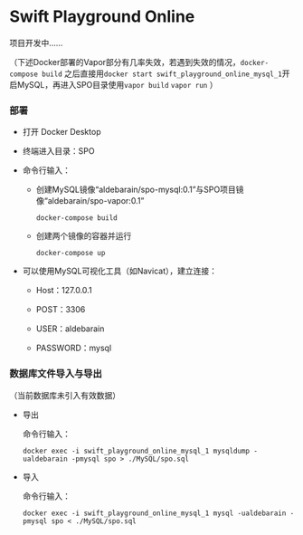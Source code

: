 # Swift Playground Online

项目开发中……

（下述Docker部署的Vapor部分有几率失效，若遇到失效的情况，`docker-compose build`  之后直接用`docker start swift_playground_online_mysql_1`开启MySQL，再进入SPO目录使用`vapor build` `vapor run` ）

### 部署

- 打开 Docker Desktop

- 终端进入目录：SPO

- 命令行输入：

  - 创建MySQL镜像“aldebarain/spo-mysql:0.1”与SPO项目镜像“aldebarain/spo-vapor:0.1”

    `docker-compose build`  

  - 创建两个镜像的容器并运行

    `docker-compose up` 

- 可以使用MySQL可视化工具（如Navicat），建立连接：

  - Host：127.0.0.1

  - POST：3306
  - USER：aldebarain
  - PASSWORD：mysql



### 数据库文件导入与导出

（当前数据库未引入有效数据）

- 导出

  命令行输入：

  `docker exec -i swift_playground_online_mysql_1 mysqldump -ualdebarain -pmysql spo > ./MySQL/spo.sql`

- 导入

  命令行输入：

  `docker exec -i swift_playground_online_mysql_1 mysql -ualdebarain -pmysql spo < ./MySQL/spo.sql`

